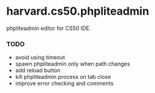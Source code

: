 # harvard.cs50.phpliteadminphpliteadmin editor for CS50 IDE.### TODO* avoid using timeout* spawn phpliteadmin only when path changes* add reload button* kill phpliteadmin process on tab close* improve error checking and comments